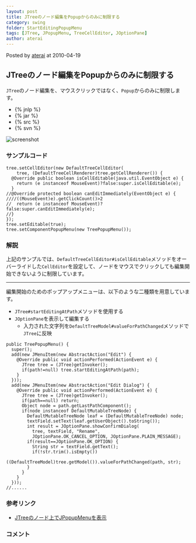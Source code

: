 ```yaml
---
layout: post
title: JTreeのノード編集をPopupからのみに制限する
category: swing
folder: StartEditingPopupMenu
tags: [JTree, JPopupMenu, TreeCellEditor, JOptionPane]
author: aterai
---
```


Posted by [aterai](http://terai.xrea.jp/aterai.html) at 2010-04-19

## JTreeのノード編集をPopupからのみに制限する
`JTree`のノード編集を、マウスクリックではなく、`Popup`からのみに制限します。

- {% jnlp %}
- {% jar %}
- {% src %}
- {% svn %}

<!-- dummy comment line for breaking list -->

![screenshot](https://lh5.googleusercontent.com/_9Z4BYR88imo/TQTTy9Cda5I/AAAAAAAAAlA/6uCGiCD2iGY/s800/StartEditingPopupMenu.png)

### サンプルコード
<pre class="prettyprint"><code>tree.setCellEditor(new DefaultTreeCellEditor(
    tree, (DefaultTreeCellRenderer)tree.getCellRenderer()) {
  @Override public boolean isCellEditable(java.util.EventObject e) {
    return (e instanceof MouseEvent)?false:super.isCellEditable(e);
  }
//@Override protected boolean canEditImmediately(EventObject e) {
////((MouseEvent)e).getClickCount()&gt;2
//  return (e instanceof MouseEvent)?false:super.canEditImmediately(e);
//}
});
tree.setEditable(true);
tree.setComponentPopupMenu(new TreePopupMenu());
</code></pre>

### 解説
上記のサンプルでは、`DefaultTreeCellEditor#isCellEditable`メソッドをオーバーライドした`CellEditor`を設定して、ノードをマウスでクリックしても編集開始できないように制限しています。

- - - -
編集開始のためのポップアップメニューは、以下のような二種類を用意しています。

- `JTree#startEditingAtPath`メソッドを使用する
- `JOptionPane`を表示して編集する
    - 入力された文字列を`DefaultTreeModel#valueForPathChanged`メソッドで`JTree`に反映

<!-- dummy comment line for breaking list -->

<pre class="prettyprint"><code>public TreePopupMenu() {
  super();
  add(new JMenuItem(new AbstractAction("Edit") {
    @Override public void actionPerformed(ActionEvent e) {
      JTree tree = (JTree)getInvoker();
      if(path!=null) tree.startEditingAtPath(path);
    }
  }));
  add(new JMenuItem(new AbstractAction("Edit Dialog") {
    @Override public void actionPerformed(ActionEvent e) {
      JTree tree = (JTree)getInvoker();
      if(path==null) return;
      Object node = path.getLastPathComponent();
      if(node instanceof DefaultMutableTreeNode) {
        DefaultMutableTreeNode leaf = (DefaultMutableTreeNode) node;
        textField.setText(leaf.getUserObject().toString());
        int result = JOptionPane.showConfirmDialog(
          tree, textField, "Rename",
          JOptionPane.OK_CANCEL_OPTION, JOptionPane.PLAIN_MESSAGE);
        if(result==JOptionPane.OK_OPTION) {
          String str = textField.getText();
          if(!str.trim().isEmpty())
            ((DefaultTreeModel)tree.getModel()).valueForPathChanged(path, str);
        }
      }
    }
  }));
//......
</code></pre>

### 参考リンク
- [JTreeのノード上でJPopupMenuを表示](http://terai.xrea.jp/Swing/TreeNodePopupMenu.html)

<!-- dummy comment line for breaking list -->

### コメント
